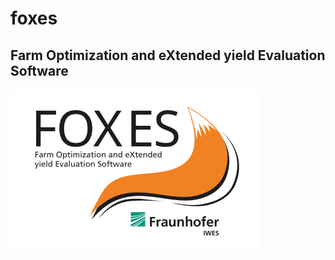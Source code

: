 # foxes
## Farm Optimization and eXtended yield Evaluation Software

![](docs/logo/Logo_FOXES_IWES.svg)

